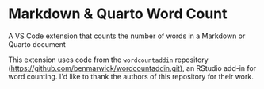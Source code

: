 # Markdown & Quarto Word Count

A VS Code extension that counts the number of words in a Markdown or Quarto document

This extension uses code from the `wordcountaddin` repository (https://github.com/benmarwick/wordcountaddin.git), an RStudio add-in for word counting. I'd like to thank the authors of this repository for their work.
